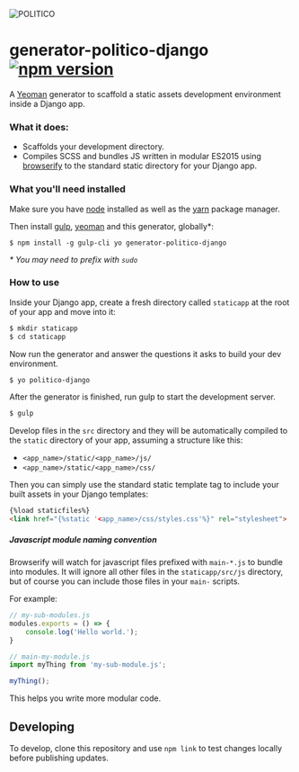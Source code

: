 ![POLITICO](https://rawgithub.com/The-Politico/src/master/images/logo/badge.png)

# generator-politico-django [![npm version](https://badge.fury.io/js/generator-politico-django.svg)](https://badge.fury.io/js/generator-politico-django)


A [Yeoman](http://yeoman.io) generator to scaffold a static assets development environment inside a Django app.

### What it does:

- Scaffolds your development directory.
- Compiles SCSS and bundles JS written in modular ES2015 using [browserify](http://browserify.org/) to the standard static directory for your Django app.

### What you'll need installed

Make sure you have [node](https://docs.npmjs.com/getting-started/installing-node) installed as well as the [yarn](https://yarnpkg.com/en/docs/install) package manager.

Then install [gulp](http://gulpjs.com/), [yeoman](http://yeoman.io/) and this generator, globally*:
```
$ npm install -g gulp-cli yo generator-politico-django
```
_\* You may need to prefix with `sudo`_


### How to use

Inside your Django app, create a fresh directory called `staticapp` at the root of your app and move into it:

```bash
$ mkdir staticapp
$ cd staticapp
```

Now run the generator and answer the questions it asks to build your dev environment.

```bash
$ yo politico-django
```

After the generator is finished, run gulp to start the development server.

```bash
$ gulp
```

Develop files in the `src` directory and they will be automatically compiled to the `static` directory of your app, assuming a structure like this:

- `<app_name>/static/<app_name>/js/`
- `<app_name>/static/<app_name>/css/`

Then you can simply use the standard static template tag to include your built assets in your Django templates:

```HTML
{%load staticfiles%}
<link href="{%static '<app_name>/css/styles.css'%}" rel="stylesheet">
```

##### Javascript module naming convention

Browserify will watch for javascript files prefixed with `main-*.js` to bundle into modules. It will ignore all other files in the `staticapp/src/js` directory, but of course you can include those files in your `main-` scripts.

For example:

```javascript
// my-sub-modules.js
modules.exports = () => {
    console.log('Hello world.');
}
```

```javascript
// main-my-module.js
import myThing from 'my-sub-module.js';

myThing();
```


This helps you write more modular code.

## Developing

To develop, clone this repository and use `npm link` to test changes locally before publishing updates.
